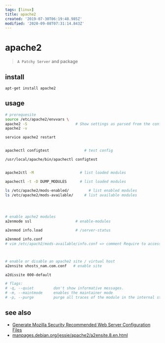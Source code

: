 ```yaml
---
tags: [linux]
title: apache2
created: '2019-07-30T06:19:48.985Z'
modified: '2020-09-08T07:31:14.843Z'
---
```


# apache2

> `A Patchy Server` and package

## install
`apt-get install apache2`

## usage
```sh
# prerequesite
source /etc/apache2/envvars \
apache2 -S                      # Show settings as parsed from the config file
apache2 -v

service apache2 restart


apachectl configtest                # test config

/usr/local/apache/bin/apachectl configtest


apache2ctl -M                     # list loaded modules

apachectl -t -D DUMP_MODULES      # list loaded modules

ls /etc/apache2/mods-enabled/		  # list enabled modules
ls /etc/apache2/mods-available/		# list available modules




# enable apche2 modules
a2enmode ssl                    # enable-modules

a2enmod info.load               # /server-status

a2enmod info.conf  
# vim /etc/apach2/mods-available/info.conf => comment Require to access outside localhost



# enable or disable an apache2 site / virtual host 
a2ensite vhosts_nam.com.conf   # enable site

a2dissite 000-default

# flags:
# -q, --quiet         don't show informative messages.
# -m, --maintmode     enables the maintainer mode
# -p, --purge         purge all traces of the module in the internal state data base
```

## see also
- [Generate Mozilla Security Recommended Web Server Configuration Files](https://mozilla.github.io/server-side-tls/ssl-config-generator/)
- [manpages.debian.org/jessie/apache2/a2ensite.8.en.html](https://manpages.debian.org/jessie/apache2/a2ensite.8.en.html)
